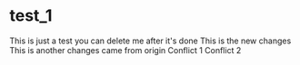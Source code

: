 # test_1
This is just a test you can delete me after it's done
This is the new changes
This is another changes came from origin
Conflict 1
Conflict 2
